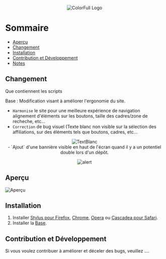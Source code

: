 <p align="center">
  <img alt="ColorFull Logo" src="https://i.imgur.com/IhsojxA.png">
  <br>
  

# Sommaire

  * [Aperçu](#Aperçu)
  * [Changement](#Changement)
  * [Installation](#installation)
  * [Contribution et Développement](#Contribution-et-Développement)
  * [Notes](#notes)

## Changement

Que contiennent les scripts

Base : Modification visant à améliorer l'ergonomie du site.
- `Harmonise` le site pour une meilleure expérience de navigation alignement d'éléments sur les boutons, taille des cadres/zone de recheche, etc...
- `Correction` de bug visuel (Texte blanc non visible sur la sélection des affiliations, sur des éléments tels que boutons, cadres, etc...
<p align="center">
  <img alt="TextBlanc" src="https://i.imgur.com/rKENzmx.png">
  <br>
- `Ajout` d'une bannière visible en haut de l'écran quand il y a un potentiel double lors d'un dépôt.
<p align="center">
  <img alt="alert" src="https://i.imgur.com/c4MFMG3.png">
  <br>



  
## Aperçu

![Aperçu](https://i.imgur.com/2XUcOQC.png)

## Installation

1. Installer [Stylus pour Firefox](https://addons.mozilla.org/en-US/firefox/addon/styl-us/), [Chrome](https://chrome.google.com/webstore/detail/stylus/clngdbkpkpeebahjckkjfobafhncgmne), [Opera](https://addons.opera.com/en-gb/extensions/details/stylus/) ou [Cascadea pour Safari](https://cascadea.app/).
2. Installer la [Base](https://github.com/Hypersoby/Hal-Inrae-Scripts/raw/master/Base.user.css).

## Contribution et Développement

Si vous voulez contribuer à améliorer et déceler des bugs, veuillez ....
